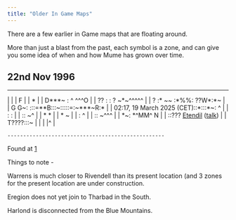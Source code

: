 ```yaml
---
title: "Older In Game Maps"
---
```


There are a few earlier in Game maps that are floating around.

More than just a blast from the past, each symbol is a zone, and can
give you some idea of when and how Mume has grown over time.

## **22nd Nov 1996**

------------------------------------------------------------------------

\| \| \| F \| \| \* \| \| D\*\*\*~ : ^ ^^^O \| \| ?? : : ? ~\*~^^^^^ \|
\| ? :\* \~~ :\*%%: ??W\*:\*~ \| \| G G~:
:::=\*\*B:::~:::::=:~\*\*\*~R:\* \| \| 02:17, 19 March 2025
(CET)::\*:::\*~: ^ \| \| : : \| \| :: ~^ \| \| \* \* \| \| \* ~ \| \| :
^ \| \| :: ~^^^ \| \| \*~: \*^MM^ N \| \| ::???
[Etendil](User:Etendil "wikilink")
([talk](User_talk:Etendil "wikilink")) \| \| T????:::~ \| \| \| \|^ \|

`--------------------------------------------------`

Found at [1](http://home.tiscali.cz/cz386807/maps/arda1.htm)

Things to note -

Warrens is much closer to Rivendell than its present location (and 3
zones for the present location are under construction.

Eregion does not yet join to Tharbad in the South.

Harlond is disconnected from the Blue Mountains.